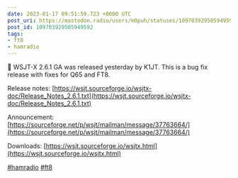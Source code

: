 ```yaml
---
date: 2023-01-17 09:51:59.723 +0000 UTC
post_uri: https://mastodon.radio/users/m0puh/statuses/109703929505949592
post_id: 109703929505949592
tags:
- ft8
- hamradio
---
```

📢 WSJT-X 2.6.1 GA was released yesterday by K1JT. This is a bug fix release with fixes for Q65 and FT8.

Release notes: [https://wsjt.sourceforge.io/wsjtx-doc/Release_Notes_2.6.1.txt](https://wsjt.sourceforge.io/wsjtx-doc/Release_Notes_2.6.1.txt)

Announcement: [https://sourceforge.net/p/wsjt/mailman/message/37763664/](https://sourceforge.net/p/wsjt/mailman/message/37763664/)

Downloads: [https://wsjt.sourceforge.io/wsjtx.html](https://wsjt.sourceforge.io/wsjtx.html)

[#hamradio](https://mastodon.radio/tags/hamradio) [#ft8](https://mastodon.radio/tags/ft8)


